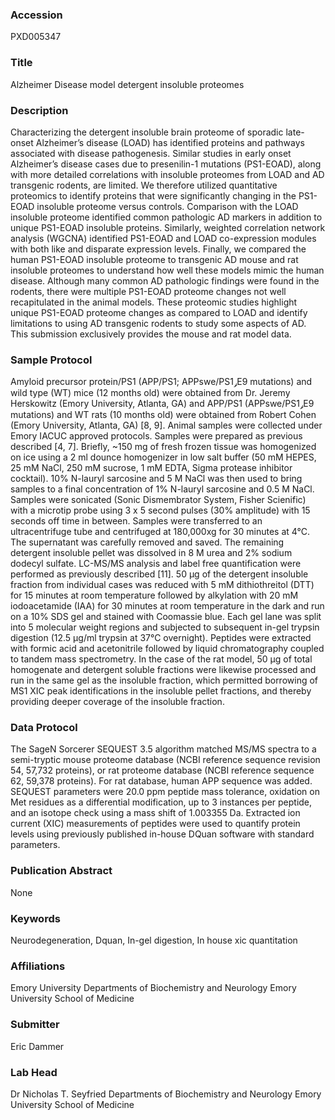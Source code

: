 ### Accession
PXD005347

### Title
Alzheimer Disease model detergent insoluble proteomes

### Description
Characterizing the detergent insoluble brain proteome of sporadic late-onset Alzheimer’s disease (LOAD) has identified proteins and pathways associated with disease pathogenesis. Similar studies in early onset Alzheimer’s disease cases due to presenilin-1 mutations (PS1-EOAD), along with more detailed correlations with insoluble proteomes from LOAD and AD transgenic rodents, are limited. We therefore utilized quantitative proteomics to identify proteins that were significantly changing in the PS1-EOAD insoluble proteome versus controls. Comparison with the LOAD insoluble proteome identified common pathologic AD markers in addition to unique PS1-EOAD insoluble proteins. Similarly, weighted correlation network analysis (WGCNA) identified PS1-EOAD and LOAD co-expression modules with both like and disparate expression levels. Finally, we compared the human PS1-EOAD insoluble proteome to transgenic AD mouse and rat insoluble proteomes to understand how well these models mimic the human disease. Although many common AD pathologic findings were found in the rodents, there were multiple PS1-EOAD proteome changes not well recapitulated in the animal models. These proteomic studies highlight unique PS1-EOAD proteome changes as compared to LOAD and identify limitations to using AD transgenic rodents to study some aspects of AD. This submission exclusively provides the mouse and rat model data.

### Sample Protocol
Amyloid precursor protein/PS1 (APP/PS1; APPswe/PS1ݛE9 mutations) and wild type (WT) mice (12 months old) were obtained from Dr. Jeremy Herskowitz (Emory University, Atlanta, GA) and APP/PS1 (APPswe/PS1ݛE9 mutations) and WT rats (10 months old) were obtained from Robert Cohen (Emory University, Atlanta, GA) [8, 9]. Animal samples were collected under Emory IACUC approved protocols. Samples were prepared as previous described [4, 7]. Briefly, ~150 mg of fresh frozen tissue was homogenized on ice using a 2 ml dounce homogenizer in low salt buffer (50 mM HEPES, 25 mM NaCl, 250 mM sucrose, 1 mM EDTA, Sigma protease inhibitor cocktail). 10% N-lauryl sarcosine and 5 M NaCl was then used to bring samples to a final concentration of 1% N-lauryl sarcosine and 0.5 M NaCl. Samples were sonicated (Sonic Dismembrator System, Fisher Scienific) with a microtip probe using 3 x 5 second pulses (30% amplitude) with 15 seconds off time in between. Samples were transferred to an ultracentrifuge tube and centrifuged at 180,000xg for 30 minutes at 4°C. The supernatant was carefully removed and saved. The remaining detergent insoluble pellet was dissolved in 8 M urea and 2% sodium dodecyl sulfate. LC-MS/MS analysis and label free quantification were performed as previously described [11]. 50 µg of the detergent insoluble fraction from individual cases was reduced with 5 mM dithiothreitol (DTT) for 15 minutes at room temperature followed by alkylation with 20 mM iodoacetamide (IAA) for 30 minutes at room temperature in the dark and run on a 10% SDS gel and stained with Coomassie blue.  Each gel lane was split into 5 molecular weight regions and subjected to subsequent in-gel trypsin digestion (12.5 µg/ml trypsin at 37°C overnight). Peptides were extracted with formic acid and acetonitrile followed by liquid chromatography coupled to tandem mass spectrometry. In the case of the rat model, 50 µg of total homogenate and detergent soluble fractions were likewise processed and run in the same gel as the insoluble fraction, which permitted borrowing of MS1 XIC peak identifications in the insoluble pellet fractions, and thereby providing deeper coverage of the insoluble fraction.

### Data Protocol
The SageN Sorcerer SEQUEST 3.5 algorithm matched MS/MS spectra to a semi-tryptic mouse proteome database (NCBI reference sequence revision 54, 57,732 proteins), or rat proteome database (NCBI reference sequence 62, 59,378 proteins). For rat database, human APP sequence was added. SEQUEST parameters were 20.0 ppm peptide mass tolerance, oxidation on Met residues as a differential modification, up to 3 instances per peptide, and an isotope check using a mass shift of 1.003355 Da. Extracted ion current (XIC) measurements of peptides were used to quantify protein levels using previously published in-house DQuan software with standard parameters.

### Publication Abstract
None

### Keywords
Neurodegeneration, Dquan, In-gel digestion, In house xic quantitation

### Affiliations
Emory University
Departments of Biochemistry and Neurology Emory University School of Medicine

### Submitter
Eric Dammer

### Lab Head
Dr Nicholas T. Seyfried
Departments of Biochemistry and Neurology Emory University School of Medicine


